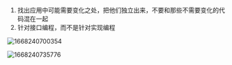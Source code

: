 1. 找出应用中可能需要变化之处，把他们独立出来，不要和那些不需要变化的代码混在一起
2. 针对接口编程，而不是针对实现编程



![1668240700354](https://github.com/Vilinz/headFirstPro/tree/main/headFirst_baseInterface\pictures\1.png)



![1668240735776](https://github.com/Vilinz/headFirstPro/tree/main/headFirst_baseInterface\pictures\2.png)